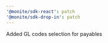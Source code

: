 ```yaml
---
'@monite/sdk-react': patch
'@monite/sdk-drop-in': patch
---
```


Added GL codes selection for payables
